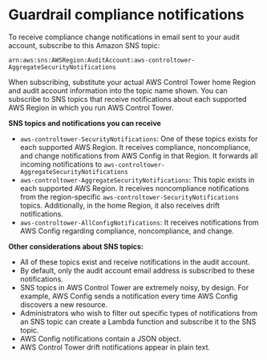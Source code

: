 # Guardrail compliance notifications<a name="receive-notifications"></a>

To receive compliance change notifications in email sent to your audit account, subscribe to this Amazon SNS topic:

`arn:aws:sns:AWSRegion:AuditAccount:aws-controltower-AggregateSecurityNotifications` 

When subscribing, substitute your actual AWS Control Tower home Region and audit account information into the topic name shown\. You can subscribe to SNS topics that receive notifications about each supported AWS Region in which you run AWS Control Tower\.

**SNS topics and notifications you can receive**
+ `aws-controltower-SecurityNotifications`: One of these topics exists for each supported AWS Region\. It receives compliance, noncompliance, and change notifications from AWS Config in that Region\. It forwards all incoming notifications to `aws-controltower-AggregateSecurityNotifications`
+ `aws-controltower-AggregateSecurityNotifications`: This topic exists in each supported AWS Region\. It receives noncompliance notifications from the region\-specific `aws-controltower-SecurityNotifications` topics\. Additionally, in the home Region, it also receives drift notifications\.
+ `aws-controltower-AllConfigNotifications`: It receives notifications from AWS Config regarding compliance, noncompliance, and change\.

**Other considerations about SNS topics:**
+ All of these topics exist and receive notifications in the audit account\.
+  By default, only the audit account email address is subscribed to these notifications\.
+ SNS topics in AWS Control Tower are extremely noisy, by design\. For example, AWS Config sends a notification every time AWS Config discovers a new resource\.
+ Administrators who wish to filter out specific types of notifications from an SNS topic can create a Lambda function and subscribe it to the SNS topic\.
+ AWS Config notifications contain a JSON object\.
+ AWS Control Tower drift notifications appear in plain text\.